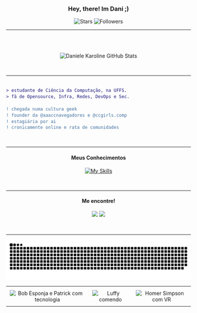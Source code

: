 <div align="center">
<h3>Hey, there! Im Dani ;)</h3> 
<img alt="Stars" src="https://img.shields.io/github/stars/DanieleKaroline">
<img alt="Followers" src="https://img.shields.io/github/followers/DanieleKaroline?style=social">     
</div>

<hr><br><br>

<div align="center">

<p align="center">
  <img height="160em" src="https://github-readme-stats.vercel.app/api?username=DanieleKaroline&show_icons=true&theme=radical" alt="Daniele Karoline GitHub Stats"/>
 <!-- <img height="160em" src="https://github-readme-stats.vercel.app/api/top-langs/?username=DanieleKaroline&layout=compact&langs_count=7&theme=tokyonight" alt="Daniele Karoline  Top Languages"/> -->
</p>
          
</div>

<br><hr>

```diff

> estudante de Ciência da Computação, na UFFS.
> fã de Opensource, Infra, Redes, DevOps e Sec.

! chegada numa cultura geek
! founder da @aaaccnavegadores e @ccgirls.comp
! estagiária por ai
! cronicamente online e rata de comunidades

```
         
</div><br><hr>



<div align="center">
<h4>Meus Conhecimentos</h4>
          
[![My Skills](https://skillicons.dev/icons?i=js,html,css,c,cpp,linux,windows,mysql,php,py)](https://skillicons.dev)


</div>

</div><br><hr>

<h4 align="center"> Me encontre!</h4>
<div align="center">
<a href = "mailto:carvalho.danielekr@gmail.com"><img src="https://img.shields.io/badge/Gmail-D14836?style=for-the-badge&logo=gmail&logoColor=white" target="_blank"></a>
<a href="[https://www.linkedin.com/in/seu-usuário-linkedln-aqui](https://www.linkedin.com/in/danielekarolinec/)" target="_blank"><img src="https://img.shields.io/badge/-LinkedIn-%230077B5?style=for-the-badge&logo=linkedin&logoColor=white" target="_blank"></a>   
</div>

<br><hr>

<div align="center"> 
          
![](https://github.com/Platane/snk/raw/output/github-contribution-grid-snake.svg)

</div>

<div align="center">
  <table>
    <tr>
      <td align="center" style="padding: 10px;">
        <img src="https://media.giphy.com/media/CTX0ivSQbI78A/giphy.gif" width="280px" alt="Bob Esponja e Patrick com tecnologia"/>
        <br />
      </td>
      <td align="center" style="padding: 10px;">
        <img src="https://media3.giphy.com/media/v1.Y2lkPTc5MGI3NjExN21uZjFwdWR0a3I2aG8xZ2JhcTluYmJkdWsxb2Ntdzd0eGwwOHBiaCZlcD12MV9pbnRlcm5hbF9naWZfYnlfaWQmY3Q9Zw/iixdMr6cSURW/giphy.gif" width="280px" alt="Luffy comendo"/>
        <br />
      </td>
      <td align="center" style="padding: 10px;">
        <img src="https://media.giphy.com/media/xT5LMXA2FClO5yvy80/giphy.gif" width="280px" alt="Homer Simpson com VR"/>
        <br />
      </td>
    </tr>
  </table>
</div>

<br><br>

